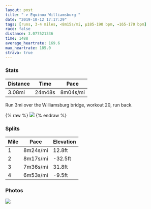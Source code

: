 ```yaml
---
layout: post
title: "-> Equinox Williamsburg "
date: "2019-10-12 17:17:29"
tags: [runs, 3-4 miles, <8m15s/mi, μ185-190 bpm, →165-170 bpm]
race: false
distance: 3.077521336
time: 1488
average_heartrate: 169.6
max_heartrate: 185.0
strava: true
---
```


### Stats

| Distance | Time | Pace |
|----------|------|------|
|3.08mi|24m48s|8m04s/mi|

Run 3mi over the Williamsburg bridge, workout 20, run back.

{% raw %}
<img src='https://maps.googleapis.com/maps/api/staticmap?maptype=roadmap&path=enc:iurwFdbqbM@EZEpAXb@n@NFh@d@d@TTRLHLAXLN@LD\RTTn@b@~@f@TXv@d@NTPLRHJ?f@\^LZVLTbBr@LNTLd@h@\NXDn@\TRb@Tr@t@TN^^b@Zp@TXPLNPFvB`BTTVHj@\p@l@fAx@`@P\HRVPNPFNBVs@f@c@@EOu@H@FFDL?PXlBf@XF@Rd@L@z@f@b@JPJTFVNlA`@|@h@x@TPBHD^LZBx@Rl@ZN?JGZaA^o@ALDAj@{ARWRo@Jc@@OPaAZq@J[XcALq@Pk@Lm@COHa@LMFMb@aBj@aB?]GEIa@BW\s@Li@LQTc@La@f@mAVgAF_@?MR{@TeBNeAFaAr@eCTgAR_BZcBh@uB`@}Bb@_BfAcGH]R]TaAFg@l@yBHq@f@_BBQBw@Da@^}A\}BDi@b@_BJs@\}AP_ATw@^cCBa@JUf@_CJmAAe@B]^yBJc@b@{@HSPeANa@P}A\mAToARg@v@aAVo@\mA^{Bl@iCZeBHs@Vq@b@{@?QOGEMIIC@BEAQIKI?OGEE_@OUS_Ai@w@]aAk@UEe@WQQ[UISYKKAe@SQO_@MQMUKWGu@i@_A[YYs@eAUS_AkAWk@EEMCMGk@g@&key=AIzaSyC1MId7bFpkLXNAaYhBSTb8jLyiSqzbDtM&size=800x800&markers=color:yellow|label:S|40.73317,-73.98451&markers=color:green|label:F|40.71585999999999,-73.9599200000001'>
{% endraw %}

### Splits

| Mile | Pace | Elevation |
|------|------|-----------|
|1|8m24s/mi|12.8ft|
|2|8m17s/mi|-32.5ft|
|3|7m36s/mi|31.8ft|
|4|6m53s/mi|-9.5ft|

### Photos
<img src='https://dgtzuqphqg23d.cloudfront.net/iCOSxuJAGa7KLosvehPOTm86zX7cfzu-opWpSOSc1Hw-615x768.jpg'>

